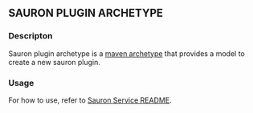 ## SAURON PLUGIN ARCHETYPE

### Descripton

Sauron plugin archetype is a [maven archetype](https://maven.apache.org/guides/introduction/introduction-to-archetypes.html)
that provides a model to create a new sauron plugin.

### Usage

For how to use, refer to [Sauron Service README](https://github.com/freenowtech/sauron/tree/main/sauron-service).
